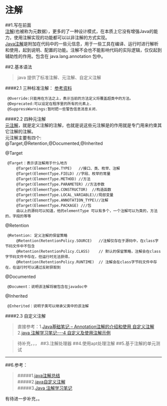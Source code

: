 注解
====

##1.写在前面  
[注解](http://www.blogjava.net/neverend/archive/2012/01/30/369003.html)(也被称为元数据），更多的了一种设计模式，在本质上它没有增强Java的能力，使用注解实现的功能都可以以非注解的方式实现。  
[Java注解](http://www.cnblogs.com/xd502djj/archive/2012/07/26/2610040.html)是附加在代码中的一些元信息，用于一些工具在编译、运行时进行解析和使用，起到说明、配置的功能。注解不会也不能影响代码的实际逻辑，仅仅起到辅助性的作用。包含在 java.lang.annotation 包中。

   

##2.基本语法

>java 提供了标准注解、元注解、自定义注解  


####2.1 三种标准注解：
[参考资料](http://wanqiufeng.blog.51cto.com/409430/458883)


     @Override:只能用在方法之上，表示当前的方法定义将覆盖超类中的方法。 
     @Deprecated:可以设定在程序里的所有的元素上.  
     @SuppressWarnings:暂时把一些警告信息消息关闭.  
     
     

####2.2 四种元注解  
[元注解](http://www.cnblogs.com/xd502djj/archive/2012/07/26/2610040.html)，就是定义注解的注解，也就是说这些元注解是的作用就是专门用来约束其它注解的注解。  
元注解主要有四个:  
@Target,@Retention,@Documented,@Inherited      

@Target

     @Target：表示该注解用于什么地方
         @Target(ElementType.TYPE)   //接口、类、枚举、注解  
         @Target(ElementType.FIELD) //字段、枚举的常量
         @Target(ElementType.METHOD) //方法
         @Target(ElementType.PARAMETER) //方法参数
         @Target(ElementType.CONSTRUCTOR)  //构造函数
         @Target(ElementType.LOCAL_VARIABLE)//局部变量
         @Target(ElementType.ANNOTATION_TYPE)//注解
         @Target(ElementType.PACKAGE) ///包   
         由以上的源码可以知道，他的elementType 可以有多个，一个注解可以为类的，方法的，字段的等等  
         
         
@Retention

     @Retention: 定义注解的保留策略  
         @Retention(RetentionPolicy.SOURCE)   //注解仅存在于源码中，在class字节码文件中不包含
         @Retention(RetentionPolicy.CLASS)    // 默认的保留策略，注解会在class字节码文件中存在，但运行时无法获得，
         @Retention(RetentionPolicy.RUNTIME)  // 注解会在class字节码文件中存在，在运行时可以通过反射获取到
      
@Documented  

     @Document：说明该注解将被包含在javadoc中  
@Inherited 
    
     @Inherited：说明子类可以继承父类中的该注解
    

####2.3 自定义注解  
>直接参考：1.[Java基础笔记 – Annotation注解的介绍和使用 自定义注解](
http://www.itzhai.com/java-based-notebook-annotation-annotation-introduction-and-use-custom-annotations.html
)    
2.[java 注解学习笔记---4 自定义及使用注解示例](http://wanqiufeng.blog.51cto.com/409430/458883) 

>待补充，，，
##3.注解处理器
##4.使用apt处理注解
##5.基于注解的单元测试  

***  
##6.参考：  
>#####1.[java注解总结](http://www.blogjava.net/neverend/archive/2012/01/30/369003.html)   
>#####2.[java自定义注解](http://www.cnblogs.com/xd502djj/archive/2012/07/26/2610040.html)  
>#####3.[Java 注解学习笔记](http://wanqiufeng.blog.51cto.com/409430/458883)
      
  
有待进一步补充，。
